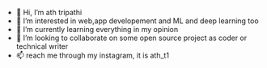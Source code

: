 - 👋 Hi, I’m ath tripathi
- 👀 I’m interested in web,app developement and ML and deep learning too
- 🌱 I’m currently learning everything in my opinion
- 💞️ I’m looking to collaborate on some open source project as coder or technical writer
- 📫 reach me through my instagram, it is ath_t1

<!---
ath34-tech/ath34-tech is a ✨ special ✨ repository because its `README.md` (this file) appears on your GitHub profile.
You can click the Preview link to take a look at your changes.
--->
